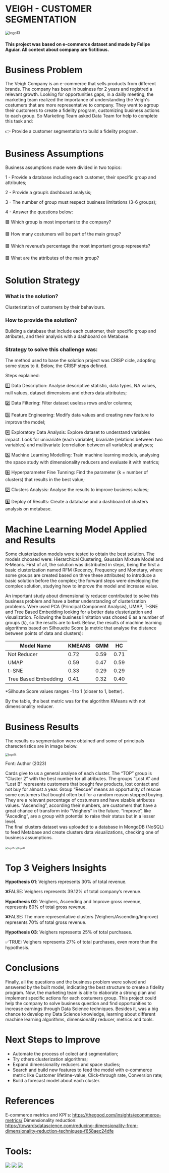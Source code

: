# VEIGH - CUSTOMER SEGMENTATION

<img src="https://raw.githubusercontent.com/felipejaguiar/clusters/main/image/veigh1.png" alt="logo13" style="zoom:80%;" />

#### This project was based on e-commerce dataset and made by Felipe Aguiar. All context about company are fictitious.

# Business Problem
The Veigh Company is an e-commerce that sells products from different brands. The company has been in business for 2 years and registred a relevant growth. Looking for opportunities gaps, in a dailly meeting, the marketing team realized the importance of understanding the Veigh's costumers that are more representative to company. They want to agroup their customers to create a fidelity program, customizing business actions to each group. So Marketing Team asked Data Team for help to complete this task and:  

👉 Provide a customer segmentation to build a fidelity program.

# Business Assumptions
Business assumptions made were divided in two topics: 

1 - Provide a database including each customer, their specific group and attributes; 

2 - Provide a group’s dashboard analysis; 

3 - The number of group must respect business limitations (3-6 groups);

4 - Answer the questions below:

   🟪 Which group is most important to the company?
   
   🟪 How many costumers will be part of the main group?
   
   🟪 Which revenue’s percentage the most important group represents?

   🟪 What are the attributes of the main group?

 
# Solution Strategy

 ### What is the solution?
 Clusterization of customers by their behaviours.
 
 ### How to provide the solution?
Building a database that include each customer, their specific group and atributes, and their analysis with a dashboard on Metabase.  

### Strategy to solve this challenge was:

The method used to base the solution project was CRISP cicle, adopting some steps to it. Below, the CRISP steps defined.

Steps explained:

1️⃣ Data Description: Analyse descriptive statistic, data types, NA values, null values, dataset dimensions and others data attributes;

2️⃣ Data Filtering: Filter dataset useless rows and/or columns;

3️⃣ Feature Engineering: Modify data values and creating new feature to improve the model; 

4️⃣ Exploratory Data Analysis: Explore dataset to understand variables impact. Look for univariate (each variable), bivariate (relations between two variables) and multivariate (correlation between all variables) analyses;

5️⃣ Machine Learning Modelling: Train machine learning models, analysing the space study with dimensionality reducers and evaluate it with metrics;  

6️⃣ Hyperparameter Fine Tunning: Find the parameter (k = number of clusters) that results in the best value;

7️⃣ Clusters Analysis: Analyse the results to improve business values;

8️⃣ Deploy of Results: Create a database and a dashboard of clusters analysis on metabase. 

# Machine Learning Model Applied and Results

Some clusterization models were tested to obtain the best solution. The models choosed were: Hierarchical Clustering, Gaussian Mixture Model and K-Means.
First of all, the solution was distributed in steps, being the first a basic clusterization named RFM (Recency, Frequency and Monetary, where some groups are created based on three these attributes) to introduce a basic solution before the complex;  the forward steps were developing the complex solution, studying how to improve the model and increase value.

An important study about dimensionality reducer contributed to solve this business problem and have a better understanding of clusterization problems. Were used PCA (Principal Component Analysis), UMAP, T-SNE and Tree Based Embedding looking for a better data clusterization and visualization.
Following the business limitation was chosed 6 as a number of groups (k), so the results are to k=6.
Below, the results of machine learning algorithms based on Silhouette Score (a metric that analyse the distance between points of data and clusters):
   

|Model Name		      |KMEANS		 |GMM  	|HC  |
|--------------------|------------------|-------------|-----------------|
|Not Reducer 	               |0.72	          |0.59        |0.71            |
|UMAP 	|0.59             |0.47        |0.59            |
|t-SNE			|0.33	          |0.29        |0.29            |
|Tree Based Embedding	      |0.41 	          |0.32	      |0.40            |

*Silhoute Score values ranges -1 to 1 (closer to 1, better).

By the table, the best metric was for the algorithm KMeans with not dimensionality reducer.

# Business Results

The results os segmentation were obtained and some of principals charecteristics are in image below.

<img src="https://raw.githubusercontent.com/felipejaguiar/clusters/main/image/veigh card.png" alt="logo14" style="zoom:60%;" />

Font: Author (2023)

Cards give to us a general analyse of each cluster. The “TOP” group is “Cluster 2” with the best number for all atributes. The groups “Lost A” and “Lost B” represents customers that bought few products, lost contact and not buy for almost a year. Group “Rescue” means an opportunity of rescue some costumers that bought often but for a random reason stopped buying. They are a relevant percentage of costumers and have sizable atributes values. “Ascending”, according their numbers, are customers that have a great chance of transform into “Veighers” in the future. “Improve”, like “Asceding”, are a group with potential to raise their status but in a lesser level.       
The final clusters dataset was uploaded to a database in MongoDB (NoSQL) to feed Metabase and create clusters data visualizations, checking one of business assumptions.   

<img src="https://raw.githubusercontent.com/felipejaguiar/clusters/main/image/dashveigh1.png" alt="logo15" style="zoom:50%;" />

<img src="https://raw.githubusercontent.com/felipejaguiar/clusters/main/image/dashveigh2.png" alt="logo16" style="zoom:50%;" />

# Top 3 Veighers Insights

<b>Hypothesis 01</b>: Veighers represents 30% of total revenue.

❌FALSE: Veighers represents 39.12% of total company’s revenue.

<b>Hypothesis 02</b>: Veighers, Ascending and Improve gross revenue, represents 80% of total gross revenue.

❌FALSE: The more representative clusters (Veighers/Ascending/Improve) represents 70% of total gross revenue.

<b>Hypothesis 03</b>: Veighers represents 25% of total purchases.

✅TRUE: Veighers represents 27% of total purchases, even more than the hypothesis.

# Conclusions

Finally, all the questions and the business problem were solved and answered by the built model, indicating the best structure to create a fidelity program. Now, the marketing team is able to elaborate a strong plan and implement specific actions for each costumers  group.
This project could help the company to solve business question and find opportunities to increase earnings through Data Science techniques. Besides it, was a big chance to develop my Data Science knowledge, learning about different machine learning algorithms, dimensionality reducer, metrics and tools. 

# Next Steps to Improve

 - Automate the process of colect and segmentation;
 - Try others clusterization algorithms;
- Expand dimensionality reducers and space studies;
 - Search and build new features to feed the model with e-commerce metric like Customer lifetime-value, Click-through rate, Conversion rate;
- Build a forecast model about each cluster.
 
# References

E-commerce metrics and KPI's: https://thegood.com/insights/ecommerce-metrics/
Dimensionality reduction: https://towardsdatascience.com/reducing-dimensionality-from-dimensionality-reduction-techniques-f658aec24dfe

# <b>Tools:</b>

<a href = "www.python.org"><img src="https://img.shields.io/badge/Python-3776AB?style=for-the-badge&logo=python&logoColor=white" target="_blank"></a>
<a href = "www.jupyter.org"><img src="https://img.shields.io/badge/Made%20with-Jupyter-orange?style=for-the-badge&logo=Jupyter" target="_blank"></a>
<a href = "https://www.mongodb.com"><img src="https://img.shields.io/badge/MongoDB-4EA94B?style=for-the-badge&logo=mongodb&logoColor=white" target="_blank"></a>

